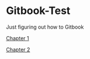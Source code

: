 # Gitbook-Test
Just figuring out how to Gitbook

[Chapter 1](Chapter%201\Introduction.md)

[Chapter 2](Chapter%202\Introduction.md)



